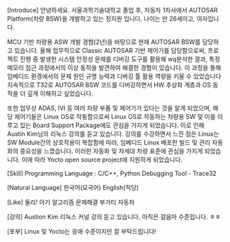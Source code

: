 [Introduce]
안녕하세요.
서울과학기술대학교 졸업 후,
자동차 1차사에서 AUTOSAR Platform(차량 BSW)을 개발하고 있는 정지원 입니다.
나이는 만 26세이고, 여자입니다.

MCU 기반 차량용 ASW 개발 경험(2년)을 바탕으로 현재 AUTOSAR BSW를 담당하고 있습니다.
올해 업무적으로 Classic AUTOSAR 기반 제어기를 담당함으로써,
프로젝트 진행 중 발생한 시스템 안정성 문제를 디버깅 도구를 활용해 wq분석한 결과,
특정 메모리 접근 과정에서의 이상 동작을 발견하여 해결한 경험이 있습니다.
이 과정을 통해 임베디드 환경에서의 문제 원인 규명 능력과 디버깅 툴 활용 역량을 키울 수 있었습니다
지속적으로 T32로 AUTOSAR BSW 코드를 디버깅하면서 HW 추상화 계층과 OS 동작을 더 깊게 이해하고 싶었습니다.

또한 업무상 ADAS, IVI 등 여러 차량 부품 및 제어기가 있다는 것을 알게 되었으며,
해당 제어기들은 Linux OS로 작동함으로써 Linux OS로 작동하는 차량용 SW 및 이를 이루고 있는 Board Support Package에도 관심을 가지게 되었습니다.
이로 인해 Austin Kim님의 리눅스 강의를 듣고 있습니다.
강의를 수강하면서 느낀 점은 Linux는 SW Module간의 상호작용이 복잡함에 따라, 임베디드 Linux 배포판 빌드 및 관리 자동화의 중요성을 느꼈습니다.
이러한 자동화 및 차세대 차량 표준에 관심을 가지게 되었습니다.
이에 따라 Yocto open source project에 지원하게 되었습니다.

[Skill]
Programming Language : C/C++, Python
Debugging Tool - Trace32

[Natural Language]
한국어(모국어)
English(적당)

[Like]
둘리!
아기
알고리즘 문제해결
부가티 자동차

[강의]
Austion Kim 리눅스 커널 강의 듣고 있습니다.
아직은 걸음마 수준입니다. ㅎㅎ
 
[포부]
Linux 및 Yocto는 응애 수준이지만 잘 부탁드립니다!